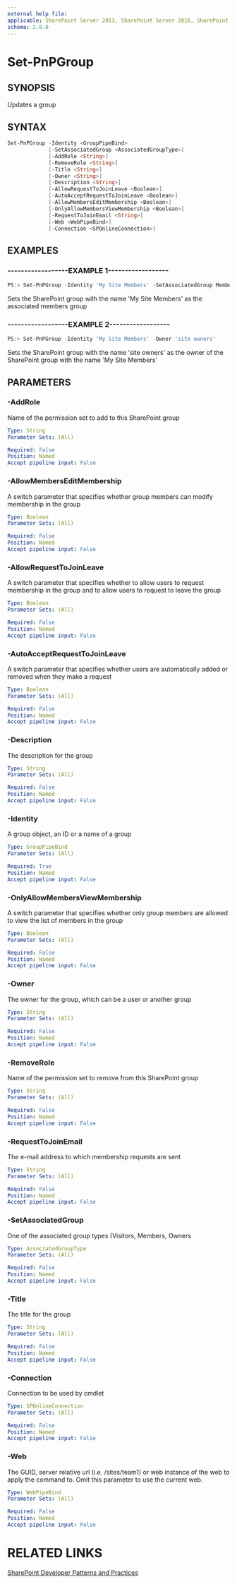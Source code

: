 ```yaml
---
external help file:
applicable: SharePoint Server 2013, SharePoint Server 2016, SharePoint Online
schema: 2.0.0
---
```

# Set-PnPGroup

## SYNOPSIS
Updates a group

## SYNTAX 

```powershell
Set-PnPGroup -Identity <GroupPipeBind>
             [-SetAssociatedGroup <AssociatedGroupType>]
             [-AddRole <String>]
             [-RemoveRole <String>]
             [-Title <String>]
             [-Owner <String>]
             [-Description <String>]
             [-AllowRequestToJoinLeave <Boolean>]
             [-AutoAcceptRequestToJoinLeave <Boolean>]
             [-AllowMembersEditMembership <Boolean>]
             [-OnlyAllowMembersViewMembership <Boolean>]
             [-RequestToJoinEmail <String>]
             [-Web <WebPipeBind>]
             [-Connection <SPOnlineConnection>]
```

## EXAMPLES

### ------------------EXAMPLE 1------------------
```powershell
PS:> Set-PnPGroup -Identity 'My Site Members' -SetAssociatedGroup Members
```

Sets the SharePoint group with the name 'My Site Members' as the associated members group

### ------------------EXAMPLE 2------------------
```powershell
PS:> Set-PnPGroup -Identity 'My Site Members' -Owner 'site owners'
```

Sets the SharePoint group with the name 'site owners' as the owner of the SharePoint group with the name 'My Site Members'

## PARAMETERS

### -AddRole
Name of the permission set to add to this SharePoint group

```yaml
Type: String
Parameter Sets: (All)

Required: False
Position: Named
Accept pipeline input: False
```

### -AllowMembersEditMembership
A switch parameter that specifies whether group members can modify membership in the group

```yaml
Type: Boolean
Parameter Sets: (All)

Required: False
Position: Named
Accept pipeline input: False
```

### -AllowRequestToJoinLeave
A switch parameter that specifies whether to allow users to request membership in the group and to allow users to request to leave the group

```yaml
Type: Boolean
Parameter Sets: (All)

Required: False
Position: Named
Accept pipeline input: False
```

### -AutoAcceptRequestToJoinLeave
A switch parameter that specifies whether users are automatically added or removed when they make a request

```yaml
Type: Boolean
Parameter Sets: (All)

Required: False
Position: Named
Accept pipeline input: False
```

### -Description
The description for the group

```yaml
Type: String
Parameter Sets: (All)

Required: False
Position: Named
Accept pipeline input: False
```

### -Identity
A group object, an ID or a name of a group

```yaml
Type: GroupPipeBind
Parameter Sets: (All)

Required: True
Position: Named
Accept pipeline input: False
```

### -OnlyAllowMembersViewMembership
A switch parameter that specifies whether only group members are allowed to view the list of members in the group

```yaml
Type: Boolean
Parameter Sets: (All)

Required: False
Position: Named
Accept pipeline input: False
```

### -Owner
The owner for the group, which can be a user or another group

```yaml
Type: String
Parameter Sets: (All)

Required: False
Position: Named
Accept pipeline input: False
```

### -RemoveRole
Name of the permission set to remove from this SharePoint group

```yaml
Type: String
Parameter Sets: (All)

Required: False
Position: Named
Accept pipeline input: False
```

### -RequestToJoinEmail
The e-mail address to which membership requests are sent

```yaml
Type: String
Parameter Sets: (All)

Required: False
Position: Named
Accept pipeline input: False
```

### -SetAssociatedGroup
One of the associated group types (Visitors, Members, Owners

```yaml
Type: AssociatedGroupType
Parameter Sets: (All)

Required: False
Position: Named
Accept pipeline input: False
```

### -Title
The title for the group

```yaml
Type: String
Parameter Sets: (All)

Required: False
Position: Named
Accept pipeline input: False
```

### -Connection
Connection to be used by cmdlet

```yaml
Type: SPOnlineConnection
Parameter Sets: (All)

Required: False
Position: Named
Accept pipeline input: False
```

### -Web
The GUID, server relative url (i.e. /sites/team1) or web instance of the web to apply the command to. Omit this parameter to use the current web.

```yaml
Type: WebPipeBind
Parameter Sets: (All)

Required: False
Position: Named
Accept pipeline input: False
```

# RELATED LINKS

[SharePoint Developer Patterns and Practices](http://aka.ms/sppnp)